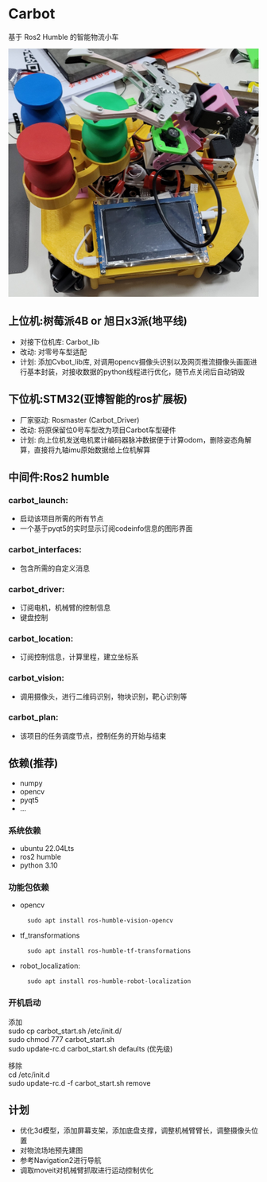 # Carbot
基于 Ros2 Humble 的智能物流小车

![carbot](https://github.com/Henry-Sky/Carbot/blob/master/Model/img/carbot.jpg)

## 上位机:树莓派4B or 旭日x3派(地平线)
- 对接下位机库: Carbot_lib
- 改动: 对零号车型适配
- 计划: 添加Cvbot_lib库, 对调用opencv摄像头识别以及网页推流摄像头画面进行基本封装，对接收数据的python线程进行优化，随节点关闭后自动销毁

## 下位机:STM32(亚博智能的ros扩展板)
- 厂家驱动: Rosmaster (Carbot_Driver)  
- 改动: 将原保留位0号车型改为项目Carbot车型硬件  
- 计划: 向上位机发送电机累计编码器脉冲数据便于计算odom，删除姿态角解算，直接将九轴imu原始数据给上位机解算

## 中间件:Ros2 humble

### carbot_launch:
- 启动该项目所需的所有节点
- 一个基于pyqt5的实时显示订阅codeinfo信息的图形界面

### carbot_interfaces:
- 包含所需的自定义消息

### carbot_driver: 
- 订阅电机，机械臂的控制信息
- 键盘控制

### carbot_location: 
- 订阅控制信息，计算里程，建立坐标系 

### carbot_vision:
- 调用摄像头，进行二维码识别，物块识别，靶心识别等

### carbot_plan:
- 该项目的任务调度节点，控制任务的开始与结束


## 依赖(推荐)
- numpy
- opencv
- pyqt5
- ...

### 系统依赖
- ubuntu 22.04Lts
- ros2 humble
- python 3.10

### 功能包依赖
- opencv

        sudo apt install ros-humble-vision-opencv

- tf_transformations

        sudo apt install ros-humble-tf-transformations

- robot_localization:  

        sudo apt install ros-humble-robot-localization

### 开机启动 
添加  
        sudo cp carbot_start.sh /etc/init.d/  
        sudo chmod 777 carbot_start.sh  
        sudo update-rc.d carbot_start.sh defaults (优先级)

移除  
        cd /etc/init.d  
        sudo update-rc.d -f carbot_start.sh remove


## 计划
- 优化3d模型，添加屏幕支架，添加底盘支撑，调整机械臂臂长，调整摄像头位置
- 对物流场地预先建图
- 参考Navigation2进行导航
- 调取moveit对机械臂抓取进行运动控制优化